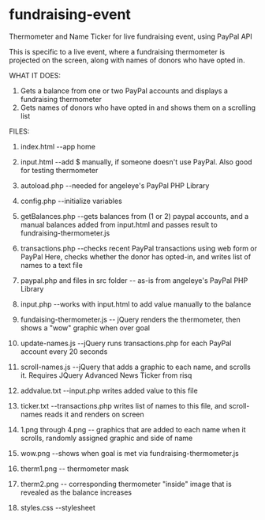 # fundraising-event
Thermometer and Name Ticker for live fundraising event, using PayPal API


This is specific to a live event, where a fundraising thermometer is projected on the screen, along with names of donors who have opted in.

WHAT IT DOES:

1) Gets a balance from one or two PayPal accounts and displays a fundraising thermometer
2) Gets names of donors who have opted in and shows them on a scrolling list

FILES:

1) index.html --app home
2) input.html --add $ manually, if someone doesn't use PayPal. Also good for testing thermometer

3) autoload.php --needed for angeleye's PayPal PHP Library
4) config.php --initialize variables
5) getBalances.php --gets balances from (1 or 2) paypal accounts, and a manual balances added from input.html and passes result to fundraising-thermometer.js
6) transactions.php --checks recent PayPal transactions using web form or PayPal Here, checks whether the donor has opted-in, and writes list of names to a text file
7) paypal.php and files in src folder -- as-is from angeleye's PayPal PHP Library
8) input.php  --works with input.html to add value manually to the balance

9) fundaising-thermometer.js -- jQuery renders the thermometer, then shows a "wow" graphic when over goal
10) update-names.js --jQuery runs transactions.php for each PayPal account every 20 seconds
11) scroll-names.js --jQuery that adds a graphic to each name, and scrolls it. Requires JQuery Advanced News Ticker from risq

12) addvalue.txt --input.php writes added value to this file
13) ticker.txt --transactions.php writes list of names to this file, and scroll-names reads it and renders on screen

14) 1.png through 4.png -- graphics that are added to each name when it scrolls, randomly assigned graphic and side of name
15) wow.png --shows when goal is met via fundraising-thermometer.js
16) therm1.png -- thermometer mask
17) therm2.png -- corresponding thermometer "inside" image that is revealed as the balance increases

18) styles.css --stylesheet
